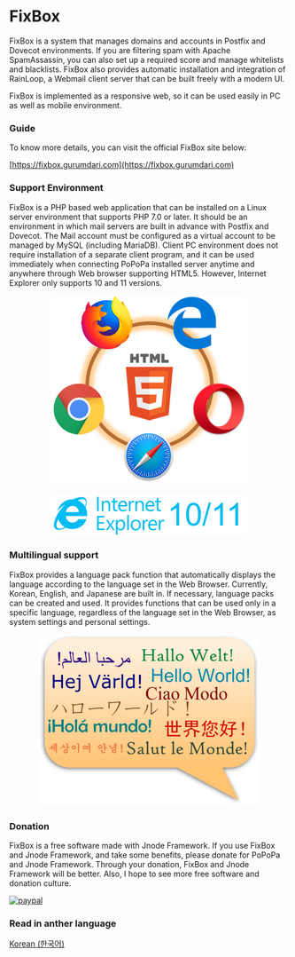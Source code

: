 # FixBox
FixBox is a system that manages domains and accounts in Postfix and Dovecot environments. If you are filtering spam with Apache SpamAssassin, you can also set up a required score and manage whitelists and blacklists. FixBox also provides automatic installation and integration of RainLoop, a Webmail client server that can be built freely with a modern UI.

FixBox is implemented as a responsive web, so it can be used easily in PC as well as mobile environment.

### Guide
To know more details, you can visit the official FixBox site below:

[https://fixbox.gurumdari.com](https://fixbox.gurumdari.com)

### Support Environment
FixBox is a PHP based web application that can be installed on a Linux server environment that supports PHP 7.0 or later. It should be an environment in which mail servers are built in advance with Postfix and Dovecot. The Mail account must be configured as a virtual account to be managed by MySQL (including MariaDB). Client PC environment does not require installation of a separate client program, and it can be used immediately when connecting PoPoPa installed server anytime and anywhere through Web browser supporting HTML5. However, Internet Explorer only supports 10 and 11 versions.

<p align="center"><img src="images/html5.png?raw=true" width="352" /></p>

<p align="center"><img src="images/ie10_11.png?raw=true" width="352" /></p>

### Multilingual support
FixBox provides a language pack function that automatically displays the language according to the language set in the Web Browser. Currently, Korean, English, and Japanese are built in. If necessary, language packs can be created and used. It provides functions that can be used only in a specific language, regardless of the language set in the Web Browser, as system settings and personal settings.

<p align="center"><img src="images/languages.png?raw=true" width="399" /></p>

### Donation
FixBox is a free software made with Jnode Framework. If you use FixBox and Jnode Framework, and take some benefits, please donate for PoPoPa and Jnode Framework. Through your donation, FixBox and Jnode Framework will be better. Also, I hope to see more free software and donation culture.

[![paypal](https://www.paypalobjects.com/en_US/i/btn/btn_donateCC_LG.gif)](https://www.paypal.com/cgi-bin/webscr?cmd=_s-xclick&hosted_button_id=6YYMTECUZXM9S)

### Read in anther language
[Korean (한국어)](https://github.com/gurumdari/fixbox/blob/master/README_ko.md)